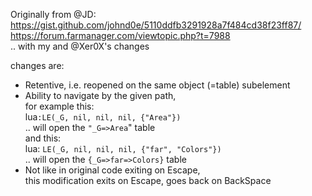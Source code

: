 Originally from @JD:
<br />
https://gist.github.com/johnd0e/5110ddfb3291928a7f484cd38f23ff87/
<br />
https://forum.farmanager.com/viewtopic.php?t=7988
<br />
.. with my and @Xer0X's changes

changes are:
* Retentive, i.e. reopened on the same object (=table) subelement
* Ability to navigate by the given path, <br />
for example this:<br />
lua`:LE(_G, nil, nil, nil, {"Area"})`<br />
.. will open the `"_G=>Area`" table<br />
and this:<br />
lua: `LE(_G, nil, nil, nil, {"far", "Colors"})`<br />
.. will open the `{_G=>far=>Colors}` table<br />
* Not like in original code exiting on Escape, <br />
this modification exits on Escape, goes back on BackSpace<br />

